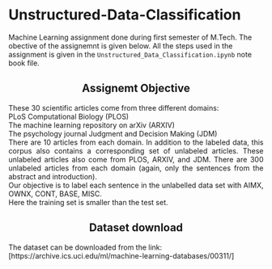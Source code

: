 # Unstructured-Data-Classification
Machine Learning assignment done during first semester of M.Tech. The obective of the assignemnt is given below. All the steps used in the assignment is given in the `Unstructured_Data_Classification.ipynb` note book file.
<h2><center> Assignemt Objective</center></h2>
<p style='text-align: justify;'>
These 30 scientific articles come from three different domains:<br>
PLoS Computational Biology (PLOS)<br>
The machine learning repository on arXiv (ARXIV)<br>
The psychology journal Judgment and Decision Making (JDM)<br>
There are 10 articles from each domain. In addition to the labeled data, this corpus also contains a corresponding set of unlabeled articles. These unlabeled articles also come from PLOS, ARXIV, and JDM. There are 300 unlabeled articles from each domain (again, only the sentences from the abstract and introduction).<br>
Our objective is to label each sentence in the unlabelled data set with AIMX, OWNX, CONT, BASE, MISC.<br>
Here the training set is smaller than the test set.<br>
</p>
<h2><center> Dataset download</center></h2>
The dataset can be downloaded from the link: [https://archive.ics.uci.edu/ml/machine-learning-databases/00311/]

